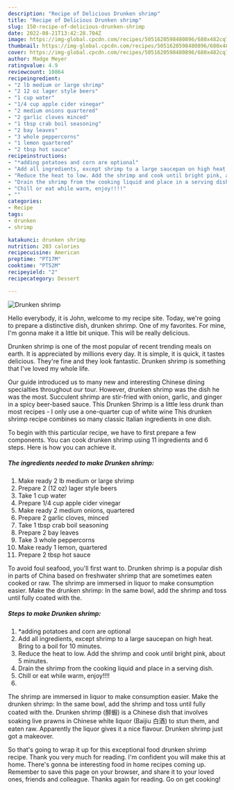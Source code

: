 ```yaml
---
description: "Recipe of Delicious Drunken shrimp"
title: "Recipe of Delicious Drunken shrimp"
slug: 150-recipe-of-delicious-drunken-shrimp
date: 2022-08-21T13:42:28.704Z
image: https://img-global.cpcdn.com/recipes/5051620598480896/680x482cq70/drunken-shrimp-recipe-main-photo.jpg
thumbnail: https://img-global.cpcdn.com/recipes/5051620598480896/680x482cq70/drunken-shrimp-recipe-main-photo.jpg
cover: https://img-global.cpcdn.com/recipes/5051620598480896/680x482cq70/drunken-shrimp-recipe-main-photo.jpg
author: Madge Meyer
ratingvalue: 4.9
reviewcount: 10864
recipeingredient:
- "2 lb medium or large shrimp"
- "2 12 oz lager style beers"
- "1 cup water"
- "1/4 cup apple cider vinegar"
- "2 medium onions quartered"
- "2 garlic cloves minced"
- "1 tbsp crab boil seasoning"
- "2 bay leaves"
- "3 whole peppercorns"
- "1 lemon quartered"
- "2 tbsp hot sauce"
recipeinstructions:
- "*adding potatoes and corn are optional"
- "Add all ingredients, except shrimp to a large saucepan on high heat. Bring to a boil for 10 minutes."
- "Reduce the heat to low. Add the shrimp and cook until bright pink, about 5 minutes."
- "Drain the shrimp from the cooking liquid and place in a serving dish."
- "Chill or eat while warm, enjoy!!!!"
- ""
categories:
- Recipe
tags:
- drunken
- shrimp

katakunci: drunken shrimp 
nutrition: 203 calories
recipecuisine: American
preptime: "PT17M"
cooktime: "PT52M"
recipeyield: "2"
recipecategory: Dessert

---
```



![Drunken shrimp](https://img-global.cpcdn.com/recipes/5051620598480896/680x482cq70/drunken-shrimp-recipe-main-photo.jpg)

Hello everybody, it is John, welcome to my recipe site. Today, we're going to prepare a distinctive dish, drunken shrimp. One of my favorites. For mine, I'm gonna make it a little bit unique. This will be really delicious.

Drunken shrimp is one of the most popular of recent trending meals on earth. It is appreciated by millions every day. It is simple, it is quick, it tastes delicious. They're fine and they look fantastic. Drunken shrimp is something that I've loved my whole life.

Our guide introduced us to many new and interesting Chinese dining specialties throughout our tour. However, drunken shrimp was the dish he was the most. Succulent shrimp are stir-fried with onion, garlic, and ginger in a spicy beer-based sauce. This Drunken Shrimp is a little less drunk than most recipes - I only use a one-quarter cup of white wine This drunken shrimp recipe combines so many classic Italian ingredients in one dish.


To begin with this particular recipe, we have to first prepare a few components. You can cook drunken shrimp using 11 ingredients and 6 steps. Here is how you can achieve it.

<!--inarticleads1-->

##### The ingredients needed to make Drunken shrimp:

1. Make ready 2 lb medium or large shrimp
1. Prepare 2 (12 oz) lager style beers
1. Take 1 cup water
1. Prepare 1/4 cup apple cider vinegar
1. Make ready 2 medium onions, quartered
1. Prepare 2 garlic cloves, minced
1. Take 1 tbsp crab boil seasoning
1. Prepare 2 bay leaves
1. Take 3 whole peppercorns
1. Make ready 1 lemon, quartered
1. Prepare 2 tbsp hot sauce


To avoid foul seafood, you&#39;ll first want to. Drunken shrimp is a popular dish in parts of China based on freshwater shrimp that are sometimes eaten cooked or raw. The shrimp are immersed in liquor to make consumption easier. Make the drunken shrimp: In the same bowl, add the shrimp and toss until fully coated with the. 

<!--inarticleads2-->

##### Steps to make Drunken shrimp:

1. *adding potatoes and corn are optional
1. Add all ingredients, except shrimp to a large saucepan on high heat. Bring to a boil for 10 minutes.
1. Reduce the heat to low. Add the shrimp and cook until bright pink, about 5 minutes.
1. Drain the shrimp from the cooking liquid and place in a serving dish.
1. Chill or eat while warm, enjoy!!!!
1. 


The shrimp are immersed in liquor to make consumption easier. Make the drunken shrimp: In the same bowl, add the shrimp and toss until fully coated with the. Drunken shrimp (醉蝦) is a Chinese dish that involves soaking live prawns in Chinese white liquor (Baijiu 白酒) to stun them, and eaten raw. Apparently the liquor gives it a nice flavour. Drunken shrimp just got a makeover. 

So that's going to wrap it up for this exceptional food drunken shrimp recipe. Thank you very much for reading. I'm confident you will make this at home. There's gonna be interesting food in home recipes coming up. Remember to save this page on your browser, and share it to your loved ones, friends and colleague. Thanks again for reading. Go on get cooking!
